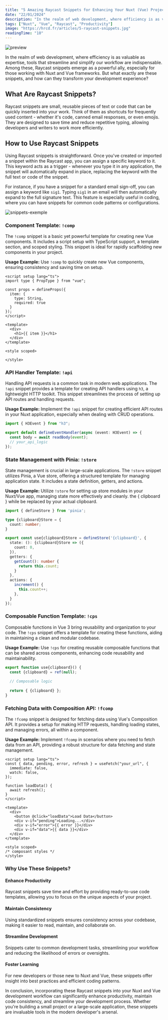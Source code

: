 ```yaml
---
title: "5 Amazing Raycast Snippets for Enhancing Your Nuxt (Vue) Projects"
date: "22/01/2024"
description: "In the realm of web development, where efficiency is as valuable as expertise, tools that streamline and simplify our workflow are indispensable. Among these, Raycast snippets emerge as a powerful ally, especially for those working with Nuxt and Vue frameworks. But what exactly are these snippets, and how can they transform your development experience?"
tags: ["Nuxt", "Vue", "Raycast", "Productivity"]
image: "https://hrcd.fr/articles/5-raycast-snippets.jpg"
readingTime: "10"
---
```


![preview](/articles/5-raycast-snippets.jpg)

In the realm of web development, where efficiency is as valuable as expertise, tools that streamline and simplify our workflow are indispensable. Among these, Raycast snippets emerge as a powerful ally, especially for those working with Nuxt and Vue frameworks. But what exactly are these snippets, and how can they transform your development experience?

## What Are Raycast Snippets?

Raycast snippets are small, reusable pieces of text or code that can be quickly inserted into your work. Think of them as shortcuts for frequently used content - whether it's code, canned email responses, or even emojis. They are designed to save time and reduce repetitive typing, allowing developers and writers to work more efficiently.

## How to Use Raycast Snippets

Using Raycast snippets is straightforward. Once you've created or imported a snippet within the Raycast app, you can assign a specific keyword to it. This keyword acts as a trigger - whenever you type it in any application, the snippet will automatically expand in place, replacing the keyword with the full text or code of the snippet.

For instance, if you have a snippet for a standard email sign-off, you can assign a keyword like `sig1`. Typing `sig1` in an email will then automatically expand to the full signature text. This feature is especially useful in coding, where you can have snippets for common code patterns or configurations.

![snippets-exemple](/articles/snippets-exemple.gif)

### Component Template: `!comp`

The `!comp` snippet is a basic yet powerful template for creating new Vue components. It includes a script setup with TypeScript support, a template section, and scoped styling. This snippet is ideal for rapidly scaffolding new components in your project.

**Usage Example:** Use `!comp` to quickly create new Vue components, ensuring consistency and saving time on setup.

```vue
<script setup lang="ts">
import type { PropType } from "vue";

const props = defineProps({
  item: {
    type: String,
    required: true
  }
});
</script>

<template>
  <div>
    <h1>{{ item }}</h1>
  </div>
</template>

<style scoped>

</style>
```

### API Handler Template: `!api`

Handling API requests is a common task in modern web applications. The `!api` snippet provides a template for creating API handlers using `h3`, a lightweight HTTP toolkit. This snippet streamlines the process of setting up API routes and handling requests.

**Usage Example:** Implement the `!api` snippet for creating efficient API routes in your Nuxt application, especially when dealing with CRUD operations.

```ts
import { H3Event } from "h3";

export default defineEventHandler(async (event: H3Event) => {
  const body = await readBody(event);
  // your_api_logic
});
```

### State Management with Pinia: `!store`

State management is crucial in large-scale applications. The `!store` snippet utilizes Pinia, a Vue store, offering a structured template for managing application state. It includes a state definition, getters, and actions.

**Usage Example:** Utilize `!store` for setting up store modules in your Nuxt/Vue app, managing state more effectively and cleanly. the { clipboard } while be replaced by your actual clipboard.

```ts
import { defineStore } from 'pinia';

type {clipboard}Store = { 
  count: number;
} 

export const use{clipboard}Store = defineStore('{clipboard}', {
  state: (): {clipboard}Store => ({ 
    count: 0,
  }), 
  getters: { 
    getCount(): number { 
      return this.count; 
    }
  },
  actions: { 
    increment() {
      this.count++; 
    }, 
  } 
});
```

### Composable Function Template: `!cps`

Composable functions in Vue 3 bring reusability and organization to your code. The `!cps` snippet offers a template for creating these functions, aiding in maintaining a clean and modular codebase.

**Usage Example:** Use `!cps` for creating reusable composable functions that can be shared across components, enhancing code reusability and maintainability.

```ts
export function use{clipboard}() {
  const {clipboard} = ref(null);
  
  // Composable logic
  
  return { {clipboard} };
}
```

### Fetching Data with Composition API: `!fcomp`

The `!fcomp` snippet is designed for fetching data using Vue's Composition API. It provides a setup for making HTTP requests, handling loading states, and managing errors, all within a component.

**Usage Example:** Implement `!fcomp` in scenarios where you need to fetch data from an API, providing a robust structure for data fetching and state management.

```vue
<script setup lang="ts">
const { data, pending, error, refresh } = useFetch("your_url", { 
  immediate: false,
  watch: false,
});

function loadData() {
  await refresh();
}
</script>

<template>
  <div>
    <button @click="loadData">Load Data</button>
    <div v-if="pending">Loading...</div>
    <div v-if="error">{{ error }}</div>
    <div v-if="data">{{ data }}</div>
  </div>
</template>

<style scoped>
/* composant styles */
</style>
```

### Why Use These Snippets?

#### Enhance Productivity

Raycast snippets save time and effort by providing ready-to-use code templates, allowing you to focus on the unique aspects of your project.

#### Maintain Consistency

Using standardized snippets ensures consistency across your codebase, making it easier to read, maintain, and collaborate on.

#### Streamline Development

Snippets cater to common development tasks, streamlining your workflow and reducing the likelihood of errors or oversights.

#### Foster Learning

For new developers or those new to Nuxt and Vue, these snippets offer insight into best practices and efficient coding patterns.

In conclusion, incorporating these Raycast snippets into your Nuxt and Vue development workflow can significantly enhance productivity, maintain code consistency, and streamline your development process. Whether you're building a small project or a large-scale application, these snippets are invaluable tools in the modern developer's arsenal.
